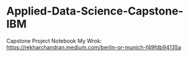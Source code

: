 # Applied-Data-Science-Capstone-IBM
Capstone Project Notebook
My Wrok: https://rekharchandran.medium.com/berlin-or-munich-f49fdb94135a
